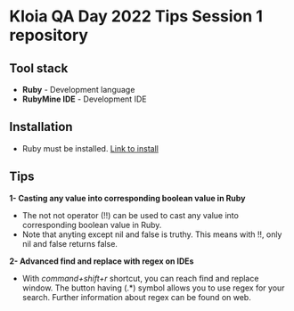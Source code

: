 # Kloia QA Day 2022 Tips Session 1 repository

## Tool stack
* **Ruby** - Development language
* **RubyMine IDE** - Development IDE

## Installation

* Ruby must be installed. <a href="https://www.ruby-lang.org/en/downloads/">Link to install</a>

## Tips

**1- Casting any value into corresponding boolean value in Ruby**

* The not not operator (!!) can be used to cast any value into corresponding boolean value in Ruby.
* Note that anyting except nil and false is truthy. This means with !!, only nil and false returns false.

**2- Advanced find and replace with regex on IDEs**

* With *command+shift+r* shortcut, you can reach find and replace window. The button having (.\*) symbol allows you to use regex for your search. Further information about regex can be found on web.
